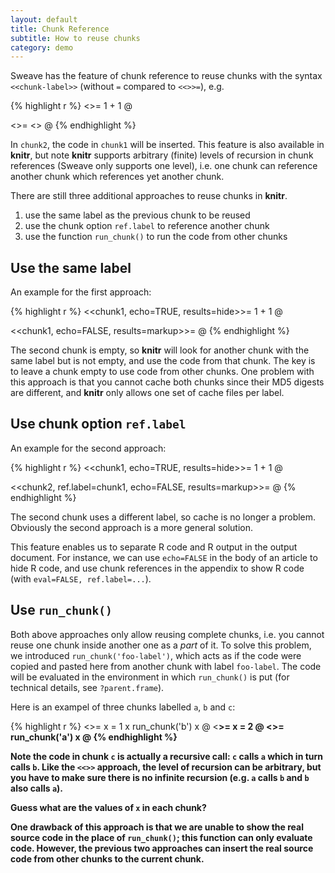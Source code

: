 ```yaml
---
layout: default
title: Chunk Reference
subtitle: How to reuse chunks
category: demo
---
```


Sweave has the feature of chunk reference to reuse chunks with the syntax `<<chunk-label>>` (without `=` compared to `<<>>=`), e.g.

{% highlight r %}
<<chunk1>>=
1 + 1
@

<<chunk2>>=
<<chunk1>>
@
{% endhighlight %}

In `chunk2`, the code in `chunk1` will be inserted. This feature is also available in **knitr**, but note **knitr** supports arbitrary (finite) levels of recursion in chunk references (Sweave only supports one level), i.e. one chunk can reference another chunk which references yet another chunk.

There are still three additional approaches to reuse chunks in **knitr**.

1. use the same label as the previous chunk to be reused
1. use the chunk option `ref.label` to reference another chunk
1. use the function `run_chunk()` to run the code from other chunks

## Use the same label

An example for the first approach:

{% highlight r %}
<<chunk1, echo=TRUE, results=hide>>=
1 + 1
@

<<chunk1, echo=FALSE, results=markup>>=
@
{% endhighlight %}

The second chunk is empty, so **knitr** will look for another chunk with the same label but is not empty, and use the code from that chunk. The key is to leave a chunk empty to use code from other chunks. One problem with this approach is that you cannot cache both chunks since their MD5 digests are different, and **knitr** only allows one set of cache files per label.

## Use chunk option `ref.label`

An example for the second approach:

{% highlight r %}
<<chunk1, echo=TRUE, results=hide>>=
1 + 1
@

<<chunk2, ref.label=chunk1, echo=FALSE, results=markup>>=
@
{% endhighlight %}

The second chunk uses a different label, so cache is no longer a problem. Obviously the second approach is a more general solution.

This feature enables us to separate R code and R output in the output document. For instance, we can use `echo=FALSE` in the body of an article to hide R code, and use chunk references in the appendix to show R code (with `eval=FALSE, ref.label=...`).

## Use `run_chunk()`

Both above approaches only allow reusing complete chunks, i.e. you cannot reuse one chunk inside another one as a _part_ of it. To solve this problem, we introduced `run_chunk('foo-label')`, which acts as if the code were copied and pasted here from another chunk with label `foo-label`. The code will be evaluated in the environment in which `run_chunk()` is put (for technical details, see `?parent.frame`).

Here is an exampel of three chunks labelled `a`, `b` and `c`:

{% highlight r %}
<<a>>=
x = 1
x
run_chunk('b')
x
@
<<b>>=
x = 2
@
<<c>>=
run_chunk('a')
x
@
{% endhighlight %}

Note the code in chunk `c` is actually a recursive call: `c` calls `a` which in turn calls `b`. Like the `<<>>` approach, the level of recursion can be arbitrary, but you have to make sure there is no infinite recursion (e.g. `a` calls `b` and `b` also calls `a`).

Guess what are the values of `x` in each chunk?

One drawback of this approach is that we are unable to show the real source code in the place of `run_chunk()`; this function can only evaluate code. However, the previous two approaches can insert the real source code from other chunks to the current chunk.
